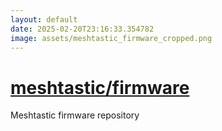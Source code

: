 ```yaml
---
layout: default
date: 2025-02-20T23:16:33.354782
image: assets/meshtastic_firmware_cropped.png
---
```


# [meshtastic/firmware](https://github.com/meshtastic/firmware)

Meshtastic firmware repository
